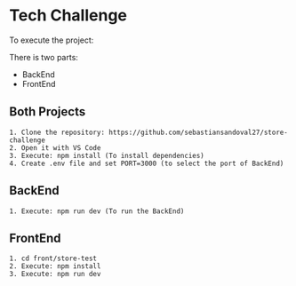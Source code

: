 
# Tech Challenge

To execute the project:

There is two parts:
- BackEnd 
- FrontEnd

## Both Projects

    1. Clone the repository: https://github.com/sebastiansandoval27/store-challenge
    2. Open it with VS Code
    3. Execute: npm install (To install dependencies)
    4. Create .env file and set PORT=3000 (to select the port of BackEnd)

## BackEnd

    1. Execute: npm run dev (To run the BackEnd)


## FrontEnd

    1. cd front/store-test
    2. Execute: npm install
    3. Execute: npm run dev



